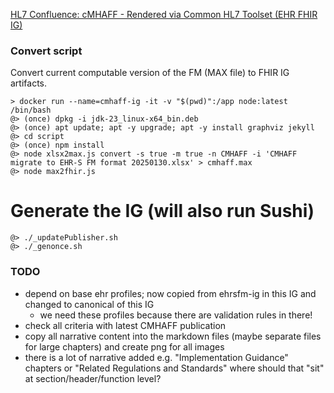 [HL7 Confluence: cMHAFF - Rendered via Common HL7 Toolset (EHR FHIR IG)](https://confluence.hl7.org/pages/viewpage.action?pageId=104575776)

### Convert script

Convert current computable version of the FM (MAX file) to FHIR IG artifacts.
```
> docker run --name=cmhaff-ig -it -v "$(pwd)":/app node:latest /bin/bash
@> (once) dpkg -i jdk-23_linux-x64_bin.deb
@> (once) apt update; apt -y upgrade; apt -y install graphviz jekyll
@> cd script
@> (once) npm install
@> node xlsx2max.js convert -s true -m true -n CMHAFF -i 'CMHAFF migrate to EHR-S FM format 20250130.xlsx' > cmhaff.max
@> node max2fhir.js
```

# Generate the IG (will also run Sushi)
```
@> ./_updatePublisher.sh
@> ./_genonce.sh
```

### TODO

* depend on base ehr profiles; now copied from ehrsfm-ig in this IG and changed to canonical of this IG
    * we need these profiles because there are validation rules in there!
* check all criteria with latest CMHAFF publication
* copy all narrative content into the markdown files (maybe separate files for large chapters) and create png for all images
* there is a lot of narrative added e.g. "Implementation Guidance" chapters or "Related Regulations and Standards"
  where should that "sit" at section/header/function level?
